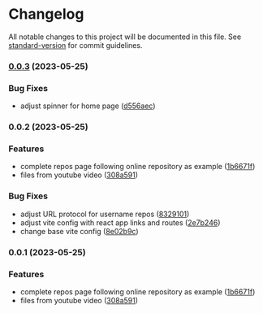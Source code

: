 # Changelog

All notable changes to this project will be documented in this file. See [standard-version](https://github.com/conventional-changelog/standard-version) for commit guidelines.

### [0.0.3](https://github.com-lipelopeslage/lipelopeslage/github-finder/compare/v0.0.2...v0.0.3) (2023-05-25)


### Bug Fixes

* adjust spinner for home page ([d556aec](https://github.com-lipelopeslage/lipelopeslage/github-finder/commit/d556aec70cdcd129617cba61189e3ffa552f9da5))

### 0.0.2 (2023-05-25)


### Features

* complete repos page following online repository as example ([1b6671f](https://github.com-lipelopeslage/lipelopeslage/github-finder/commit/1b6671fea0332bcbda7cb9b5a048ac061306246d))
* files from youtube video ([308a591](https://github.com-lipelopeslage/lipelopeslage/github-finder/commit/308a591573b8f023f22076d17654abe20d2569ed))


### Bug Fixes

* adjust URL protocol for username repos ([8329101](https://github.com-lipelopeslage/lipelopeslage/github-finder/commit/83291014a39ba6254cbb3b1e88a84a99e00a05b7))
* adjust vite config with react app links and routes ([2e7b246](https://github.com-lipelopeslage/lipelopeslage/github-finder/commit/2e7b24696f42d1b6f9ca5d2147b7fe198e438184))
* change base vite config ([8e02b9c](https://github.com-lipelopeslage/lipelopeslage/github-finder/commit/8e02b9c20432599c3728b61c86ffc86cd85b997b))

### 0.0.1 (2023-05-25)


### Features

* complete repos page following online repository as example ([1b6671f](https://github.com-lipelopeslage/lipelopeslage/github-finder/commit/1b6671fea0332bcbda7cb9b5a048ac061306246d))
* files from youtube video ([308a591](https://github.com-lipelopeslage/lipelopeslage/github-finder/commit/308a591573b8f023f22076d17654abe20d2569ed))
